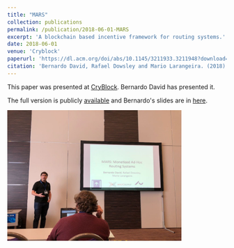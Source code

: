```yaml
---
title: "MARS"
collection: publications
permalink: /publication/2018-06-01-MARS
excerpt: 'A blockchain based incentive framework for routing systems.'
date: 2018-06-01
venue: 'Cryblock'
paperurl: 'https://dl.acm.org/doi/abs/10.1145/3211933.3211948?download=true'
citation: 'Bernardo David, Rafael Dowsley and Mario Larangeira. (2018). &quot; MARS: Monetized Ad-Hoc Routing Systems.&quot; <i>Cryblock</i>.'
---
```


This paper was presented at [CryBlock](http://www.cryblock.org/). Bernardo David has presented it. 

The full version is publicly [available](/files/publications/CRYBLOCK-DavDowLar18.pdf) and Bernardo's slides are in [here](/files/publications/cryblock-slides-3-1.pdf).


<img src="/images/publications/2018-06-01/bernardo-cryblock.jpg" width="400">